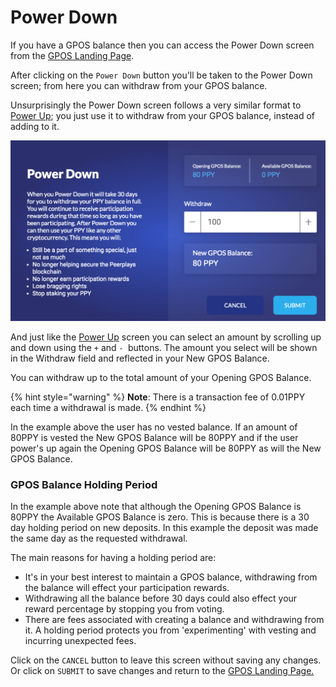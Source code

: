 # Power Down

If you have a GPOS balance then you can access the Power Down screen from the [GPOS Landing Page](gpos-landing-page.md).

After clicking on the `Power Down` button you'll be taken to the Power Down screen; from here you can withdraw from your GPOS balance.

Unsurprisingly the Power Down screen follows a very similar format to [Power Up](power-up.md); you just use it to withdraw from your GPOS balance, instead of adding to it.

![](<../../../.gitbook/assets/screen-shot-2020-02-13-at-2.28.19-pm (1).png>)

And just like the [Power Up](power-up.md) screen you can select an amount by scrolling up and down using the `+` and `- `buttons. The amount you select will be shown in the Withdraw field and reflected in your New GPOS Balance.

You can withdraw up to the total amount of your Opening GPOS Balance.

{% hint style="warning" %}
**Note**: There is a transaction fee of 0.01PPY each time a withdrawal is made.
{% endhint %}

In the example above the user has no vested balance. If an amount of 80PPY is vested the New GPOS Balance will be 80PPY and if the user power's up again the Opening GPOS Balance will be 80PPY as will the New GPOS Balance.

### GPOS Balance Holding Period

In the example above note that although the Opening GPOS Balance is 80PPY the Available GPOS Balance is zero. This is because there is a 30 day holding period on new deposits. In this example  the deposit was made the same day as the requested withdrawal.

The main reasons for having a holding period are:

* It's in your best interest to maintain a GPOS balance, withdrawing from the balance will effect your participation rewards.
* Withdrawing all the balance before 30 days could also effect your reward percentage by stopping you from voting.
* There are fees associated with creating a balance and withdrawing from it. A holding period protects you from 'experimenting' with vesting and incurring unexpected fees.

Click on the `CANCEL` button to leave this screen without saving any changes. Or click on `SUBMIT` to save changes and return to the [GPOS Landing Page.](gpos-landing-page.md)
